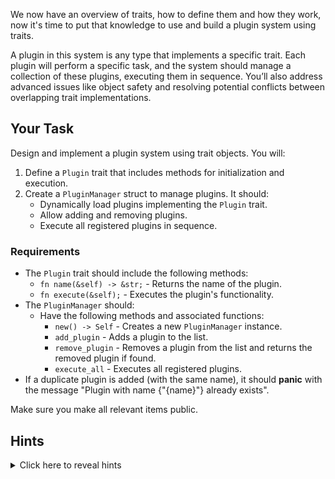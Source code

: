 We now have an overview of traits, how to define them and how they work, now it's time to put that knowledge to use and build a plugin system using traits.

A plugin in this system is any type that implements a specific trait. Each plugin will perform a specific task, and the system should manage a collection of these plugins, executing them in sequence. You’ll also address advanced issues like object safety and resolving potential conflicts between overlapping trait implementations.

## Your Task

Design and implement a plugin system using trait objects. You will:

1. Define a `Plugin` trait that includes methods for initialization and execution.
2. Create a `PluginManager` struct to manage plugins. It should:
   - Dynamically load plugins implementing the `Plugin` trait.
   - Allow adding and removing plugins.
   - Execute all registered plugins in sequence.

### Requirements

- The `Plugin` trait should include the following methods:
  - `fn name(&self) -> &str;` - Returns the name of the plugin.
  - `fn execute(&self);` - Executes the plugin's functionality.
- The `PluginManager` should:
  - Have the following methods and associated functions:
    - `new() -> Self` - Creates a new `PluginManager` instance.
    - `add_plugin` - Adds a plugin to the list.
    - `remove_plugin` - Removes a plugin from the list and returns the removed plugin if found.
    - `execute_all` - Executes all registered plugins.
- If a duplicate plugin is added (with the same name), it should **panic** with the message "Plugin with name {"{name}"} already exists".

Make sure you make all relevant items public.

## Hints

<details>
    <summary>Click here to reveal hints</summary>

- **Dynamic Dispatch**: Store plugins in a `Vec<Box<dyn Plugin>>` for dynamic dispatch.
- **Plugin Uniqueness**: Use the `name` method to identify and ensure uniqueness among plugins.

</details>
